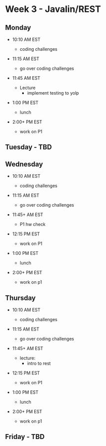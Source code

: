 # Week 3 - Javalin/REST

## Monday
- 10:10 AM EST
  - coding challenges


- 11:15 AM EST
  - go over coding challenges


- 11:45 AM EST
  - Lecture
    - implement testing to yolp


- 1:00 PM EST
  - lunch


- 2:00+ PM EST
  - work on P1

## Tuesday - TBD

## Wednesday

- 10:10 AM EST
  - coding challenges


- 11:15 AM EST
  - go over coding challenges



- 11:45+ AM EST
  - P1 hw check


- 12:15 PM EST
  - work on P1


- 1:00 PM EST
  - lunch


- 2:00+ PM EST
  - work on p1

## Thursday

- 10:10 AM EST
  - coding challenges


- 11:15 AM EST
  - go over coding challenges



- 11:45+ AM EST
  - lecture:
    - intro to rest


- 12:15 PM EST
  - work on P1


- 1:00 PM EST
  - lunch


- 2:00+ PM EST
  - work on p1

## Friday - TBD